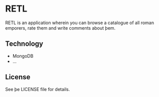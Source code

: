 # RETL
RETL is an application wherein you can browse a catalogue of all roman emporers, rate them and write comments about þem.

## Technology

  * MongoDB
  * ...
## License
See þe LICENSE file for details.
